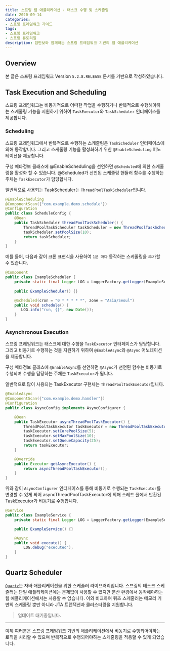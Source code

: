 ```yaml
---
title: 스프링 웹 애플리케이션 - 태스크 수행 및 스케줄링
date: 2020-09-14
categories:
- 스프링 프레임워크 가이드
tags:
- 스프링 프레임워크
- 스프링 튜토리얼
description: 잠만보와 함께하는 스프링 프레임워크 기반의 웹 애플리케이션
---
```


## Overview
본 글은 스프링 프레임워크 Version `5.2.8.RELEASE` 문서를 기반으로 작성하였습니다.

## Task Execution and Scheduling
스프링 프레임워크는 비동기적으로 어떠한 작업을 수행하거나 반복적으로 수행해야하는 스케줄링 기능을 지원하기 위하여 `TaskExecutor`와 `TaskScheduler` 인터페이스를 제공합니다. 

### Scheduling
스프링 프레임워크에서 반복적으로 수행하는 스케줄링은 `TaskScheduler` 인터페이스에 의해 동작합니다. 그리고 스케줄링 기능을 활성화하기 위한 `@EnableScheduling` 어노테이션을 제공합니다.

구성 메타정보 클래스에 @EnableScheduling을 선언하면 `@Scheduled`에 의한 스케줄링을 활성화 할 수 있습니다. @Scheduled가 선언된 스케줄링 핸들러 함수를 수행하는 주체는 `TaskExecutor`가 담당합니다.

일반적으로 사용되는 TaskScheduler는 `ThreadPoolTaskScheduler`입니다.
```java ScheduleConfig.java
@EnableScheduling
@ComponentScan({"com.example.demo.schedule"})
@Configuration
public class ScheduleConfig {
    @Bean
    public TaskScheduler threadPoolTaskScheduler() {
        ThreadPoolTaskScheduler taskScheduler = new ThreadPoolTaskScheduler();
        taskScheduler.setPoolSize(10);
        return taskScheduler;
    }
}
```

예를 들어, 다음과 같이 크론 표현식을 사용하여 `1분 마다` 동작하는 스케줄링을 추가할 수 있습니다.

```java
@Component
public class ExampleScheduler {
    private static final Logger LOG = LoggerFactory.getLogger(ExampleScheduler.class);
    
    public ExampleScheduler() {}

    @Scheduled(cron = "0 * * * * *", zone = "Asia/Seoul")
    public void schedule() {
       LOG.info("run, {}", new Date());
    }
}
```

### Asynchronous Execution
스프링 프레임워크는 태스크에 대한 수행을 `TaskExecutor` 인터페이스가 담당합니다. 그리고 비동기로 수행하는 것을 지원하기 위하여 `@EnableAsync`와 `@Async` 어노테이션을 제공합니다.

구성 메타정보 클래스에 `@EnableAsync`를 선언하면 `@Async`가 선언된 함수는 비동기로 수행되며 수행을 담당하는 주체는 `TaskExecutor`가 됩니다.

일반적으로 많이 사용되는 TaskExecutor 구현체는 `ThreadPoolTaskExecutor`입니다. 
```java
@EnableAsync
@ComponentScan({"com.example.demo.handler"})
@Configuration
public class AsyncConfig implements AsyncConfigurer {

    @Bean
    public TaskExecutor asyncThreadPoolTaskExecutor() {
        ThreadPoolTaskExecutor taskExecutor = new ThreadPoolTaskExecutor();
        taskExecutor.setCorePoolSize(5);
        taskExecutor.setMaxPoolSize(10);
        taskExecutor.setQueueCapacity(25);
        return taskExecutor;
    }

    @Override
    public Executor getAsyncExecutor() {
        return asyncThreadPoolTaskExecutor();
    }
}
```

위와 같이 `AsyncConfigurer` 인터페이스를 통해 비동기로 수행되는 `TaskExecutor`를 변경할 수 있게 되어 asyncThreadPoolTaskExecutor에 의해 스레드 풀에서 반환된 TaskExecutor가 비동기로 수행합니다.

```java
@Service
public class ExampleService {
    private static final Logger LOG = LoggerFactory.getLogger(ExampleService.class);

    public ExampleService() {}

    @Async
    public void execute() {
        LOG.debug("executed");
    }
}
```

## Quartz Scheduler
[`Quartz`](http://www.quartz-scheduler.org/)는 자바 애플리케이션을 위한 스케줄러 라이브러리입니다. 스프링의 태스크 스케줄러는 단일 애플리케이션에는 문제없이 사용할 수 있지만 분산 환경에서 동작해야하는 웹 애플리케이션에서는 사용할 수 없습니다. 이와 비교하여 쿼츠 스케줄러는 메모리 기반의 스케줄링 뿐만 아니라 JTA 트랜잭션과 클러스터링을 지원합니다.

> 업데이트 대기중입니다.

---

이제 여러분은 스프링 프레임워크 기반의 애플리케이션에서 비동기로 수행되어야하는 로직을 처리할 수 있으며 반복적으로 수행되어야하는 스케줄링을 적용할 수 있게 되었습니다.

